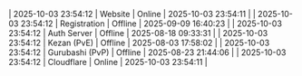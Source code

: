 | 2025-10-03 23:54:12 | Website | Online | 2025-10-03 23:54:11 |
| 2025-10-03 23:54:12 | Registration | Offline | 2025-09-09 16:40:23 |
| 2025-10-03 23:54:12 | Auth Server | Offline | 2025-08-18 09:33:31 |
| 2025-10-03 23:54:12 | Kezan (PvE) | Offline | 2025-08-03 17:58:02 |
| 2025-10-03 23:54:12 | Gurubashi (PvP) | Offline | 2025-08-23 21:44:06 |
| 2025-10-03 23:54:12 | Cloudflare | Online | 2025-10-03 23:54:11 |
